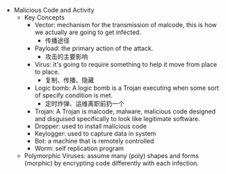 - Malicious Code and Activity
    - Key Concepts
        - Vector: mechanism for the transmission of malcode, this is how we actually are going to get infected.
            - 传播途径
        - Payload: the primary action of the attack.
            - 攻击的主要影响
        - Virus: it's going to require something to help it move from place to place.
            - 复制、传播、隐藏
        - Logic bomb: A logic bomb is a Trojan executing when some sort of specify condition is met.
            - 定时炸弹、运维离职前扔一个
        - Trojan: A Trojan is malcode, malware, malicious code designed and disguised specifically to look like legitimate software.
        - Dropper: used to install malicious code
        - Keylogger: used to capture data in system
        - Bot: a machine that is remotely controlled
        - Worm: self replication program
    - Polymorphic Viruses: assume many (poly) shapes and forms (morphic) by encrypting code differently with each infection.